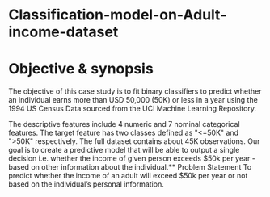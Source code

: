 # Classification-model-on-Adult-income-dataset
# Objective & synopsis
The objective of this case study is to fit binary classifiers to predict whether an individual earns more than USD 50,000 (50K) or less in a year using the 1994 US Census Data sourced from the UCI Machine Learning Repository.

The descriptive features include 4 numeric and 7 nominal categorical features. The target feature has two classes defined as "<=50K" and ">50K" respectively. The full dataset contains about 45K observations.
 Our goal is to create a predictive model that will be able to output a single decision i.e. whether the income of given person exceeds $50k per year - based on other information about the individual.**
Problem Statement
To predict whether the income of an adult will exceed $50k per year or not based on the individual’s personal information.
